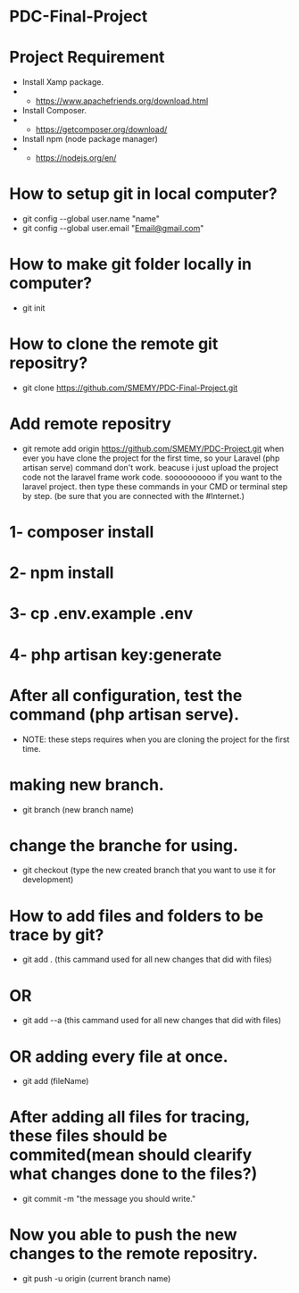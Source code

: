 # PDC-Final-Project
# Project Requirement 
* Install Xamp package.
* * https://www.apachefriends.org/download.html
* Install Composer.
* * https://getcomposer.org/download/
* Install npm (node package manager)
* * https://nodejs.org/en/

# How to setup git in local computer?
* git config --global user.name "name"
* git config --global user.email "Email@gmail.com"
# How to make git folder locally in computer?
* git init
# How to clone the remote git repositry?
* git clone https://github.com/SMEMY/PDC-Final-Project.git
# Add remote repositry
* git remote add origin https://github.com/SMEMY/PDC-Project.git
when ever you have clone the project for the first time, so your Laravel (php artisan serve) command don't work. beacuse i just upload the project code not the laravel frame work code.  soooooooooo if you want to the laravel project. then type these commands in your CMD or terminal step by step. (be sure that you are connected with the #Internet.)
# 1- composer install
# 2- npm install
# 3- cp .env.example .env
# 4- php artisan key:generate
# After all configuration, test the command (php artisan serve).
* NOTE: these steps requires when you are cloning the project for the first time.
# making new branch.
* git branch (new branch name)
# change the branche for using.
* git checkout (type the new created branch that you want to use it for development)
# How to add files and folders to be trace by git?
* git add . (this cammand used for all new changes that did with files)
# OR
* git add --a (this cammand used for all new changes that did with files)
# OR adding every file at once.
* git add (fileName)
# After adding all files for tracing, these files should be commited(mean should clearify what changes done to the files?)
* git commit -m "the message you should write."
# Now you able to push the new changes to the remote repositry.
* git push -u origin (current branch name)


